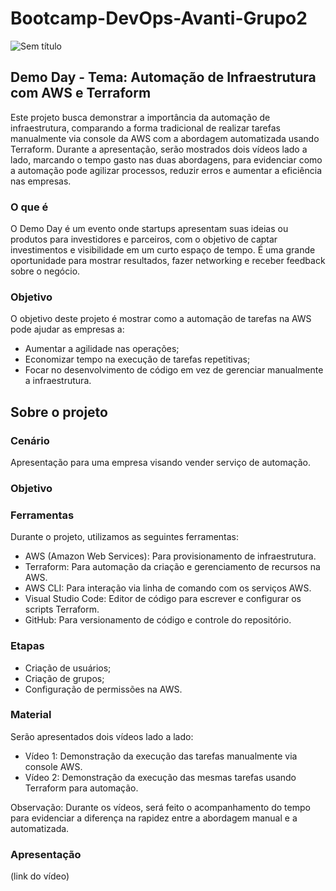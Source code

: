 # Bootcamp-DevOps-Avanti-Grupo2
 
![Sem título](https://github.com/user-attachments/assets/e4425080-3ed3-4a16-95bb-4465a752afca)

## Demo Day - Tema: Automação de Infraestrutura com AWS e Terraform
Este projeto busca demonstrar a importância da automação de infraestrutura, comparando a forma tradicional de realizar tarefas manualmente via console da AWS com a abordagem automatizada usando Terraform. Durante a apresentação, serão mostrados dois vídeos lado a lado, marcando o tempo gasto nas duas abordagens, para evidenciar como a automação pode agilizar processos, reduzir erros e aumentar a eficiência nas empresas.

### O que é
O Demo Day é um evento onde startups apresentam suas ideias ou produtos para investidores e parceiros, com o objetivo de captar investimentos e visibilidade em um curto espaço de tempo. É uma grande oportunidade para mostrar resultados, fazer networking e receber feedback sobre o negócio.

### Objetivo
O objetivo deste projeto é mostrar como a automação de tarefas na AWS pode ajudar as empresas a:
- Aumentar a agilidade nas operações;
- Economizar tempo na execução de tarefas repetitivas;
- Focar no desenvolvimento de código em vez de gerenciar manualmente a infraestrutura.

## Sobre o projeto

### Cenário
Apresentação para uma empresa visando vender serviço de automação. 

### Objetivo

### Ferramentas
Durante o projeto, utilizamos as seguintes ferramentas:

- AWS (Amazon Web Services): Para provisionamento de infraestrutura.
- Terraform: Para automação da criação e gerenciamento de recursos na AWS.
- AWS CLI: Para interação via linha de comando com os serviços AWS.
- Visual Studio Code: Editor de código para escrever e configurar os scripts Terraform.
- GitHub: Para versionamento de código e controle do repositório.

### Etapas
- Criação de usuários;
- Criação de grupos;
- Configuração de permissões na AWS.


### Material
Serão apresentados dois vídeos lado a lado:

- Vídeo 1: Demonstração da execução das tarefas manualmente via console AWS.
- Vídeo 2: Demonstração da execução das mesmas tarefas usando Terraform para automação.  

Observação: Durante os vídeos, será feito o acompanhamento do tempo para evidenciar a diferença na rapidez entre a abordagem manual e a automatizada.

### Apresentação

(link do vídeo)



